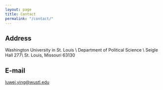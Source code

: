 ```yaml
---
layout: page
title: Contact
permalink: "/contact/"
---
```


## Address
Washington University in St. Louis \\
Department of Political Science \\
Seigle Hall 277\\
St. Louis, Missouri 63130

## E-mail
luwei.ying@wustl.edu